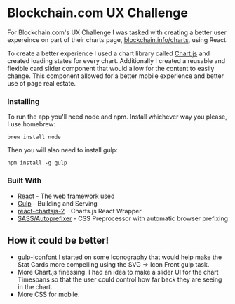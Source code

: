# Blockchain.com UX Challenge

For Blockchain.com's UX Challenge I was tasked with creating a better user expereince on part of their charts page, [blockchain.info/charts](https://blockchain.info/charts), using React.

To create a better experience I used a chart library called [Chart.js](http://www.chartjs.org/) and created loading states for every chart. Additionally I created a reusable and flexible card slider component that would allow for the content to easily change. This component allowed for a better mobile experience and better use of page real estate.

### Installing

To run the app you'll need node and npm. Install whichever way you please, I use homebrew:

```
brew install node
```

Then you will also need to install gulp:

```
npm install -g gulp
```

### Built With

* [React](https://reactjs.org/) - The web framework used
* [Gulp](https://gulpjs.com/) - Building and Serving
* [react-chartsjs-2](https://www.npmjs.com/package/react-chartjs-2) - Charts.js React Wrapper
* [SASS/Autoprefixer](https://www.npmjs.com/package/gulp-autoprefixer) - CSS Preprocessor with automatic browser prefixing


## How it could be better!

* [gulp-iconfont](https://www.npmjs.com/package/gulp-iconfont) I started on some Iconography that would help make the Stat Cards more compelling using the SVG -> Icon Front gulp task.
* More Chart.js finessing. I had an idea to make a slider UI for the chart Timespans so that the user could control how far back they are seeing in the chart.
* More CSS for mobile.

